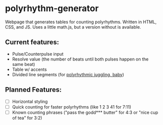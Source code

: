 # polyrhythm-generator
Webpage that generates tables for counting polyrhythms. Written in HTML, CSS, and JS. Uses a little math.js, but a version without is available.

## Current features:
+ Pulse/Counterpulse input
+ Resolve value (the number of beats until both pulses happen on the same beat)
+ Table w/ accents
+ Divided line segments (for [polyrhythmic juggling, baby](https://www.youtube.com/watch?v=wEPu8rEYQJY))

## Planned Features:
+ [ ] Horizontal styling
+ [ ] Quick counting for faster polyrhythms (like 1 2 3 41 for 7:11)
+ [ ] Known counting phrases ("pass the godd*** butter" for 4:3 or "nice cup of tea" for 3:2)
